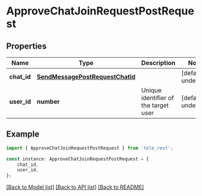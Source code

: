 # ApproveChatJoinRequestPostRequest


## Properties

Name | Type | Description | Notes
------------ | ------------- | ------------- | -------------
**chat_id** | [**SendMessagePostRequestChatId**](SendMessagePostRequestChatId.md) |  | [default to undefined]
**user_id** | **number** | Unique identifier of the target user | [default to undefined]

## Example

```typescript
import { ApproveChatJoinRequestPostRequest } from 'tele_rest';

const instance: ApproveChatJoinRequestPostRequest = {
    chat_id,
    user_id,
};
```

[[Back to Model list]](../README.md#documentation-for-models) [[Back to API list]](../README.md#documentation-for-api-endpoints) [[Back to README]](../README.md)
